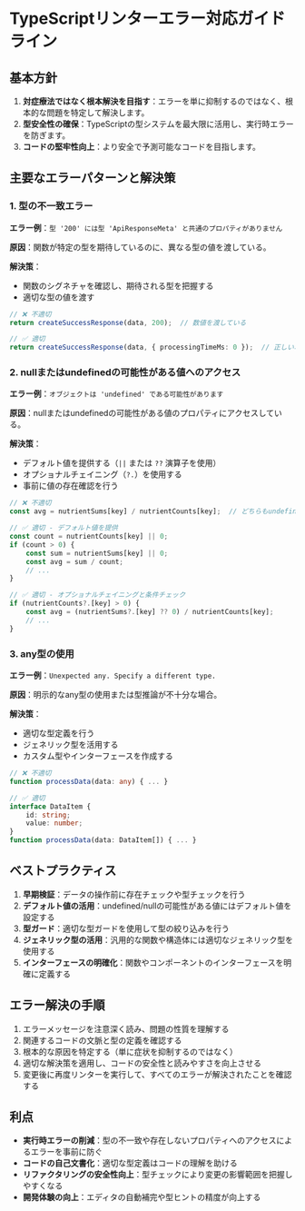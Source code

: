 # TypeScriptリンターエラー対応ガイドライン

## 基本方針

1. **対症療法ではなく根本解決を目指す**：エラーを単に抑制するのではなく、根本的な問題を特定して解決します。
2. **型安全性の確保**：TypeScriptの型システムを最大限に活用し、実行時エラーを防ぎます。
3. **コードの堅牢性向上**：より安全で予測可能なコードを目指します。

## 主要なエラーパターンと解決策

### 1. 型の不一致エラー

**エラー例**：`型 '200' には型 'ApiResponseMeta' と共通のプロパティがありません`

**原因**：関数が特定の型を期待しているのに、異なる型の値を渡している。

**解決策**：
- 関数のシグネチャを確認し、期待される型を把握する
- 適切な型の値を渡す

```typescript
// ❌ 不適切
return createSuccessResponse(data, 200);  // 数値を渡している

// ✅ 適切
return createSuccessResponse(data, { processingTimeMs: 0 });  // 正しいオブジェクト型
```

### 2. nullまたはundefinedの可能性がある値へのアクセス

**エラー例**：`オブジェクトは 'undefined' である可能性があります`

**原因**：nullまたはundefinedの可能性がある値のプロパティにアクセスしている。

**解決策**：
- デフォルト値を提供する（`||` または `??` 演算子を使用）
- オプショナルチェイニング（`?.`）を使用する
- 事前に値の存在確認を行う

```typescript
// ❌ 不適切
const avg = nutrientSums[key] / nutrientCounts[key];  // どちらもundefinedの可能性がある

// ✅ 適切 - デフォルト値を提供
const count = nutrientCounts[key] || 0;
if (count > 0) {
    const sum = nutrientSums[key] || 0;
    const avg = sum / count;
    // ...
}

// ✅ 適切 - オプショナルチェイニングと条件チェック
if (nutrientCounts?.[key] > 0) {
    const avg = (nutrientSums?.[key] ?? 0) / nutrientCounts[key];
    // ...
}
```

### 3. any型の使用

**エラー例**：`Unexpected any. Specify a different type.`

**原因**：明示的なany型の使用または型推論が不十分な場合。

**解決策**：
- 適切な型定義を行う
- ジェネリック型を活用する
- カスタム型やインターフェースを作成する

```typescript
// ❌ 不適切
function processData(data: any) { ... }

// ✅ 適切
interface DataItem {
    id: string;
    value: number;
}
function processData(data: DataItem[]) { ... }
```

## ベストプラクティス

1. **早期検証**：データの操作前に存在チェックや型チェックを行う
2. **デフォルト値の活用**：undefined/nullの可能性がある値にはデフォルト値を設定する
3. **型ガード**：適切な型ガードを使用して型の絞り込みを行う
4. **ジェネリック型の活用**：汎用的な関数や構造体には適切なジェネリック型を使用する
5. **インターフェースの明確化**：関数やコンポーネントのインターフェースを明確に定義する

## エラー解決の手順

1. エラーメッセージを注意深く読み、問題の性質を理解する
2. 関連するコードの文脈と型の定義を確認する
3. 根本的な原因を特定する（単に症状を抑制するのではなく）
4. 適切な解決策を適用し、コードの安全性と読みやすさを向上させる
5. 変更後に再度リンターを実行して、すべてのエラーが解決されたことを確認する

## 利点

- **実行時エラーの削減**：型の不一致や存在しないプロパティへのアクセスによるエラーを事前に防ぐ
- **コードの自己文書化**：適切な型定義はコードの理解を助ける
- **リファクタリングの安全性向上**：型チェックにより変更の影響範囲を把握しやすくなる
- **開発体験の向上**：エディタの自動補完や型ヒントの精度が向上する

